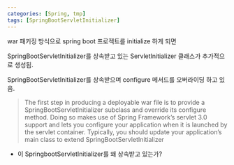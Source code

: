 ```yaml
---
categories: [Spring, tmp]
tags: [SpringBootServletInitializer]
---
```


war 패키징 방식으로 spring boot 프로젝트를 initialize 하게 되면 

SpringBootServletInitializer를 상속받고 있는 ServletInitializer 클래스가 추가적으로 생성됨.

SpringBootServletInitializer를 상속받으며 configure 메서드를 오버라이딩 하고 있음. 



>The first step in producing a deployable war file is to provide a SpringBootServletInitializer
>subclass and override its configure method. Doing so makes use of Spring Framework’s servlet 3.0
>support and lets you configure your application when it is launched by the servlet container.
>Typically, you should update your application’s main class to extend SpringBootServletInitializer




 - 이 SpringbootServletInitializer를 왜 상속받고 있는가?


